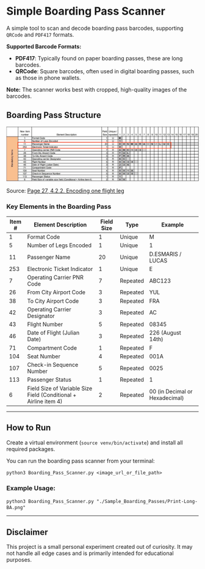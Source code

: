 # Simple Boarding Pass Scanner

A simple tool to scan and decode boarding pass barcodes, supporting `QRCode` and `PDF417` formats.

**Supported Barcode Formats:**
- **PDF417**: Typically found on paper boarding passes, these are long barcodes.
- **QRCode**: Square barcodes, often used in digital boarding passes, such as those in phone wallets.

**Note:** The scanner works best with cropped, high-quality images of the barcodes.

## Boarding Pass Structure

![Boarding Pass Structure](/Projects/Boarding_Pass_Scanner/boarding-pass-structure.jpg)

Source: [Page 27, 4.2.2. Encoding one flight leg](https://tinkrmind.me/wp-content/uploads/2017/09/bcbp-implementation-guide-5th-edition-june-2016.pdf)

### Key Elements in the Boarding Pass

| Item # | Element Description                                         | Field Size | Type  | Example                          |
|--------|-------------------------------------------------------------|------------|-------|----------------------------------|
| 1      | Format Code                                                 | 1          | Unique | M                                |
| 5      | Number of Legs Encoded                                      | 1          | Unique | 1                                |
| 11     | Passenger Name                                              | 20         | Unique | D.ESMARIS / LUCAS                |
| 253    | Electronic Ticket Indicator                                 | 1          | Unique | E                                |
| 7      | Operating Carrier PNR Code                                  | 7          | Repeated | ABC123                           |
| 26     | From City Airport Code                                      | 3          | Repeated | YUL                              |
| 38     | To City Airport Code                                        | 3          | Repeated | FRA                              |
| 42     | Operating Carrier Designator                                | 3          | Repeated | AC                               |
| 43     | Flight Number                                               | 5          | Repeated | 08345                            |
| 46     | Date of Flight (Julian Date)                                | 3          | Repeated | 226 (August 14th)                |
| 71     | Compartment Code                                            | 1          | Repeated | F                                |
| 104    | Seat Number                                                 | 4          | Repeated | 001A                             |
| 107    | Check-in Sequence Number                                    | 5          | Repeated | 0025                             |
| 113    | Passenger Status                                            | 1          | Repeated | 1                                |
| 6      | Field Size of Variable Size Field (Conditional + Airline item 4) | 2          | Repeated | 00 (in Decimal or Hexadecimal)   |

---

## How to Run

Create a virtual environment (`source venv/bin/activate`) and install all required packages.

You can run the boarding pass scanner from your terminal:

```
python3 Boarding_Pass_Scanner.py <image_url_or_file_path>
```

### Example Usage:
```
python3 Boarding_Pass_Scanner.py "./Sample_Boarding_Passes/Print-Long-BA.png"
```

---

## Disclaimer

This project is a small personal experiment created out of curiosity. It may not handle all edge cases and is primarily intended for educational purposes.
